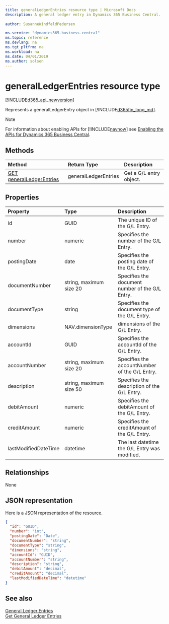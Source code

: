 ```yaml
---
title: generalLedgerEntries resource type | Microsoft Docs
description: A general ledger entry in Dynamics 365 Business Central.
 
author: SusanneWindfeldPedersen

ms.service: "dynamics365-business-central"
ms.topic: reference
ms.devlang: na
ms.tgt_pltfrm: na
ms.workload: na
ms.date: 04/01/2019
ms.author: solsen
---
```


# generalLedgerEntries resource type

[!INCLUDE[d365_api_newversion](../../includes/d365_api_newversion.md)]

Represents a generalLedgerEntry object in [!INCLUDE[d365fin_long_md](../../includes/d365fin_long_md.md)].

> [!NOTE]  
> For information about enabling APIs for [!INCLUDE[navnow](../../includes/navnow_md.md)] see [Enabling the APIs for Dynamics 365 Business Central](../enabling-apis-for-dynamics-nav.md).

## Methods

| Method       | Return Type  |Description|
|:-------------|:-------------|:----------|
|[GET generalLedgerEntries](../api/dynamics_generalledgerentries_get.md)|generalLedgerEntries|Get a G/L entry object.|

## Properties

| Property           | Type                  |Description                                  |
|:-------------------|:----------------------|:--------------------------------------------|
|id                  |GUID                   |The unique ID of the G/L Entry.              |
|number              |numeric                |Specifies the number of the G/L Entry.       |
|postingDate         |date                   |Specifies the posting date of the G/L Entry. |
|documentNumber      |string, maximum size 20|Specifies the document number of the G/L Entry.|
|documentType        |string                 |Specifies the document type of the G/L Entry.|
|dimensions        |NAV.dimensionType                 |dimensions of the G/L Entry.|
|accountId           |GUID                   |Specifies the accountId of the G/L Entry.    |
|accountNumber       |string, maximum size 20|Specifies the accountNumber of the G/L Entry.|
|description         |string, maximum size 50|Specifies the description of the G/L Entry.  |
|debitAmount         |numeric                |Specifies the debitAmount of the G/L Entry.  |
|creditAmount        |numeric                |Specifies the creditAmount of the G/L Entry. |
|lastModifiedDateTime|datetime               |The last datetime the G/L Entry was modified.|


## Relationships
None

## JSON representation

Here is a JSON representation of the resource.


```json
{
  "id": "GUID",
  "number": "int",
  "postingDate": "Date",
  "documentNumber": "string",
  "documentType": "string",
  "dimensions": "string",
  "accountId": "GUID",
  "accountNumber": "string",
  "description": "string",
  "debitAmount": "decimal",
  "creditAmount": "decimal",
  "lastModifiedDateTime": "datetime"
}
```
## See also

[General Ledger Entries](../resources/dynamics_generalledgerentries.md)  
[Get General Ledger Entries](../api/dynamics_generalledgerentries_get.md)  